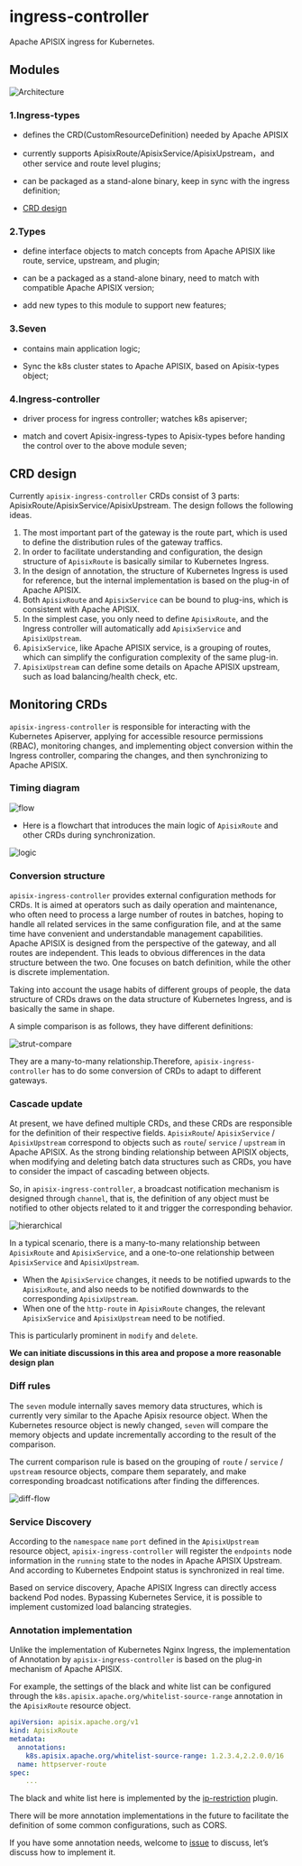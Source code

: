 <!--
#
# Licensed to the Apache Software Foundation (ASF) under one or more
# contributor license agreements.  See the NOTICE file distributed with
# this work for additional information regarding copyright ownership.
# The ASF licenses this file to You under the Apache License, Version 2.0
# (the "License"); you may not use this file except in compliance with
# the License.  You may obtain a copy of the License at
#
#     http://www.apache.org/licenses/LICENSE-2.0
#
# Unless required by applicable law or agreed to in writing, software
# distributed under the License is distributed on an "AS IS" BASIS,
# WITHOUT WARRANTIES OR CONDITIONS OF ANY KIND, either express or implied.
# See the License for the specific language governing permissions and
# limitations under the License.
#
-->

# ingress-controller

Apache APISIX ingress for Kubernetes.

## Modules

![Architecture](./images/module-1.png)

### 1.Ingress-types

- defines the CRD(CustomResourceDefinition) needed by Apache APISIX

- currently supports ApisixRoute/ApisixService/ApisixUpstream，and other service and route level plugins;

- can be packaged as a stand-alone binary, keep in sync with the ingress definition;

- [CRD design](https://github.com/api7/ingress-controller/issues/3)

### 2.Types

- define interface objects to match concepts from Apache APISIX like route, service, upstream, and plugin;

- can be a packaged as a stand-alone binary, need to match with compatible Apache APISIX version;

- add new types to this module to support new features;

### 3.Seven

- contains main application logic;

- Sync the k8s cluster states to Apache APISIX, based on Apisix-types object;

### 4.Ingress-controller

- driver process for ingress controller; watches k8s apiserver;

- match and covert Apisix-ingress-types to Apisix-types before handing the control over to the above module seven;

## CRD design

Currently `apisix-ingress-controller` CRDs consist of 3 parts: ApisixRoute/ApisixService/ApisixUpstream. The design follows the following ideas.

1. The most important part of the gateway is the route part, which is used to define the distribution rules of the gateway traffics.
2. In order to facilitate understanding and configuration, the design structure of `ApisixRoute` is basically similar to Kubernetes Ingress.
3. In the design of annotation, the structure of Kubernetes Ingress is used for reference, but the internal implementation is based on the plug-in of Apache APISIX.
4. Both `ApisixRoute` and `ApisixService` can be bound to plug-ins, which is consistent with Apache APISIX.
5. In the simplest case, you only need to define `ApisixRoute`, and the Ingress controller will automatically add `ApisixService` and `ApisixUpstream`.
6. `ApisixService`, like Apache APISIX service, is a grouping of routes, which can simplify the configuration complexity of the same plug-in.
7. `ApisixUpstream` can define some details on Apache APISIX upstream, such as load balancing/health check, etc.

## Monitoring CRDs

`apisix-ingress-controller` is responsible for interacting with the Kubernetes Apiserver, applying for accessible resource permissions (RBAC), monitoring changes, and implementing object conversion within the Ingress controller, comparing the changes, and then synchronizing to Apache APISIX.

### Timing diagram

![flow](./images/flow.png)

* Here is a flowchart that introduces the main logic of `ApisixRoute` and other CRDs during synchronization.

![logic](./images/sync-logic-controller.png)


### Conversion structure

`apisix-ingress-controller` provides external configuration methods for CRDs. It is aimed at operators such as daily operation and maintenance, who often need to process a large number of routes in batches, hoping to handle all related services in the same configuration file, and at the same time have convenient and understandable management capabilities. Apache APISIX is designed from the perspective of the gateway, and all routes are independent. This leads to obvious differences in the data structure between the two. One focuses on batch definition, while the other is discrete implementation.

Taking into account the usage habits of different groups of people, the data structure of CRDs draws on the data structure of Kubernetes Ingress, and is basically the same in shape.

A simple comparison is as follows, they have different definitions:

![strut-compare](./images/struct-compare.png)

They are a many-to-many relationship.Therefore, `apisix-ingress-controller` has to do some conversion of CRDs to adapt to different gateways.

### Cascade update

At present, we have defined multiple CRDs, and these CRDs are responsible for the definition of their respective fields. `ApisixRoute`/ `ApisixService` / `ApisixUpstream` correspond to objects such as `route`/ `service` / `upstream` in Apache APISIX. As the strong binding relationship between APISIX objects, when modifying and deleting batch data structures such as CRDs, you have to consider the impact of cascading between objects.

So, in `apisix-ingress-controller`, a broadcast notification mechanism is designed through `channel`, that is, the definition of any object must be notified to other objects related to it and trigger the corresponding behavior.

![hierarchical](./images/hierarchical.png)

In a typical scenario, there is a many-to-many relationship between `ApisixRoute` and `ApisixService`, and a one-to-one relationship between `ApisixService` and `ApisixUpstream`.

* When the `ApisixService` changes, it needs to be notified upwards to the `ApisixRoute`, and also needs to be notified downwards to the corresponding `ApisixUpstream`.
* When one of the `http-route` in `ApisixRoute` changes, the relevant `ApisixService` and `ApisixUpstream` need to be notified.

This is particularly prominent in `modify` and `delete`.

**We can initiate discussions in this area and propose a more reasonable design plan**

### Diff rules

The `seven` module internally saves memory data structures, which is currently very similar to the Apache Apisix resource object. When the Kubernetes resource object is newly changed, `seven` will compare the memory objects and update incrementally according to the result of the comparison.

The current comparison rule is based on the grouping of `route` / `service` / `upstream` resource objects, compare them separately, and make corresponding broadcast notifications after finding the differences.

![diff-flow](./images/diff-flow.png)

### Service Discovery

According to the `namespace` `name` `port` defined in the `ApisixUpstream` resource object, `apisix-ingress-controller` will register the `endpoints` node information in the `running` state to the nodes in Apache APISIX Upstream. And according to Kubernetes Endpoint status is synchronized in real time.

Based on service discovery, Apache APISIX Ingress can directly access backend Pod nodes. Bypassing Kubernetes Service, it is possible to implement customized load balancing strategies.

### Annotation implementation

Unlike the implementation of Kubernetes Nginx Ingress, the implementation of Annotation by `apisix-ingress-controller` is based on the plug-in mechanism of Apache APISIX.

For example, the settings of the black and white list can be configured through the `k8s.apisix.apache.org/whitelist-source-range` annotation in the `ApisixRoute` resource object.

```yaml
apiVersion: apisix.apache.org/v1
kind: ApisixRoute
metadata:
  annotations:
    k8s.apisix.apache.org/whitelist-source-range: 1.2.3.4,2.2.0.0/16
  name: httpserver-route
spec:
    ...
```

The black and white list here is implemented by the [ip-restriction](https://github.com/apache/apisix/blob/master/doc/plugins/ip-restriction.md) plugin.

There will be more annotation implementations in the future to facilitate the definition of some common configurations, such as CORS.

If you have some annotation needs, welcome to [issue](https://github.com/apache/apisix-ingress-controller/issues) to discuss, let’s discuss how to implement it.
